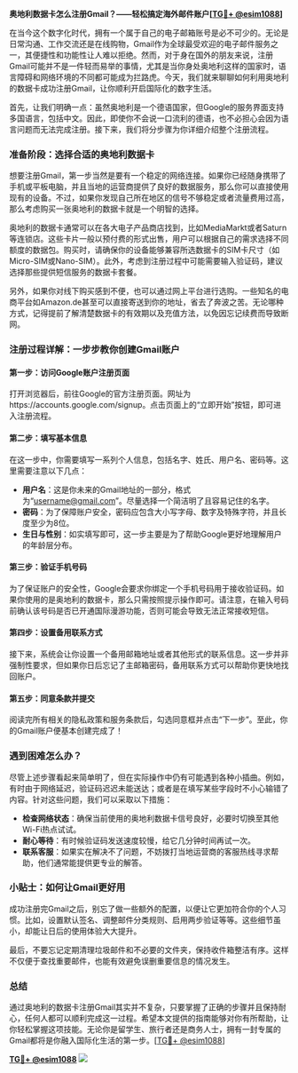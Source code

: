**奥地利数据卡怎么注册Gmail？——轻松搞定海外邮件账户[[TG💪+ @esim1088](https://t.me/s/esim1088)]**

在当今这个数字化时代，拥有一个属于自己的电子邮箱账号是必不可少的。无论是日常沟通、工作交流还是在线购物，Gmail作为全球最受欢迎的电子邮件服务之一，其便捷性和功能性让人难以拒绝。然而，对于身在国外的朋友来说，注册Gmail可能并不是一件轻而易举的事情，尤其是当你身处奥地利这样的国家时，语言障碍和网络环境的不同都可能成为拦路虎。今天，我们就来聊聊如何利用奥地利的数据卡成功注册Gmail，让你顺利开启国际化的数字生活。

首先，让我们明确一点：虽然奥地利是一个德语国家，但Google的服务界面支持多国语言，包括中文。因此，即使你不会说一口流利的德语，也不必担心会因为语言问题而无法完成注册。接下来，我们将分步骤为你详细介绍整个注册流程。

### 准备阶段：选择合适的奥地利数据卡

想要注册Gmail，第一步当然是要有一个稳定的网络连接。如果你已经随身携带了手机或平板电脑，并且当地的运营商提供了良好的数据服务，那么你可以直接使用现有的设备。不过，如果你发现自己所在地区的信号不够稳定或者流量费用过高，那么考虑购买一张奥地利的数据卡就是一个明智的选择。

奥地利的数据卡通常可以在各大电子产品商店找到，比如MediaMarkt或者Saturn等连锁店。这些卡片一般以预付费的形式出售，用户可以根据自己的需求选择不同额度的数据包。购买时，请确保你的设备能够兼容所选数据卡的SIM卡尺寸（如Micro-SIM或Nano-SIM）。此外，考虑到注册过程中可能需要输入验证码，建议选择那些提供短信服务的数据卡套餐。

另外，如果你对线下购买感到不便，也可以通过网上平台进行选购。一些知名的电商平台如Amazon.de甚至可以直接寄送到你的地址，省去了奔波之苦。无论哪种方式，记得提前了解清楚数据卡的有效期以及充值方法，以免因忘记续费而导致断网。

### 注册过程详解：一步步教你创建Gmail账户

#### 第一步：访问Google账户注册页面

打开浏览器后，前往Google的官方注册页面。网址为https://accounts.google.com/signup。点击页面上的“立即开始”按钮，即可进入注册流程。

#### 第二步：填写基本信息

在这一步中，你需要填写一系列个人信息，包括名字、姓氏、用户名、密码等。这里需要注意以下几点：

- **用户名**：这是你未来的Gmail地址的一部分，格式为“username@gmail.com”。尽量选择一个简洁明了且容易记住的名字。
- **密码**：为了保障账户安全，密码应包含大小写字母、数字及特殊字符，并且长度至少为8位。
- **生日与性别**：如实填写即可，这一步主要是为了帮助Google更好地理解用户的年龄层分布。

#### 第三步：验证手机号码

为了保证账户的安全性，Google会要求你绑定一个手机号码用于接收验证码。如果你使用的是奥地利的数据卡，那么只需按照提示操作即可。请注意，在输入号码前确认该号码是否已开通国际漫游功能，否则可能会导致无法正常接收短信。

#### 第四步：设置备用联系方式

接下来，系统会让你设置一个备用邮箱地址或者其他形式的联系信息。这一步并非强制性要求，但如果你日后忘记了主邮箱密码，备用联系方式可以帮助你更快地找回账户。

#### 第五步：同意条款并提交

阅读完所有相关的隐私政策和服务条款后，勾选同意框并点击“下一步”。至此，你的Gmail账户便基本创建完成了！

### 遇到困难怎么办？

尽管上述步骤看起来简单明了，但在实际操作中仍有可能遇到各种小插曲。例如，有时由于网络延迟，验证码迟迟未能送达；或者是在填写某些字段时不小心输错了内容。针对这些问题，我们可以采取以下措施：

- **检查网络状态**：确保当前使用的奥地利数据卡信号良好，必要时切换至其他Wi-Fi热点试试。
- **耐心等待**：有时候验证码发送速度较慢，给它几分钟时间再试一次。
- **联系客服**：如果实在解决不了问题，不妨拨打当地运营商的客服热线寻求帮助，他们通常能提供更专业的解答。

### 小贴士：如何让Gmail更好用

成功注册完Gmail之后，别忘了做一些额外的配置，以便让它更加符合你的个人习惯。比如，设置默认签名、调整邮件分类规则、启用两步验证等等。这些细节虽小，却能让日后的使用体验大大提升。

最后，不要忘记定期清理垃圾邮件和不必要的文件夹，保持收件箱整洁有序。这样不仅便于查找重要邮件，也能有效避免误删重要信息的情况发生。

### 总结

通过奥地利的数据卡注册Gmail其实并不复杂，只要掌握了正确的步骤并且保持耐心，任何人都可以顺利完成这一过程。希望本文提供的指南能够对你有所帮助，让你轻松掌握这项技能。无论你是留学生、旅行者还是商务人士，拥有一封专属的Gmail都将是你融入国际化生活的第一步。[[TG💪+ @esim1088](https://t.me/s/esim1088)]

**[TG💪+ @esim1088](https://t.me/s/esim1088) ![](https://i.postimg.cc/4NQfJmqS/Snipaste-2025-05-13-00-14-12.png)**